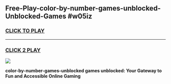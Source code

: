 
## Free-Play-color-by-number-games-unblocked-Unblocked-Games #w05iz
<h3>
<a href="https://news.freeplayer.one?title=color-by-number-games-unblocked&ref=8M">CLICK TO PLAY</a></h3>
<hr>

<h3>
<a href="https://news.freeplayer.one?title=color-by-number-games-unblocked&ref=8M">CLICK 2 PLAY</a>
  
</h3>

<a href="https://news.freeplayer.one?title=color-by-number-games-unblocked&ref=8M"><img src="https://clearcache.store/games.png"></a>


**color-by-number-games-unblocked games unblocked: Your Gateway to Fun and Accessible Online Gaming**
